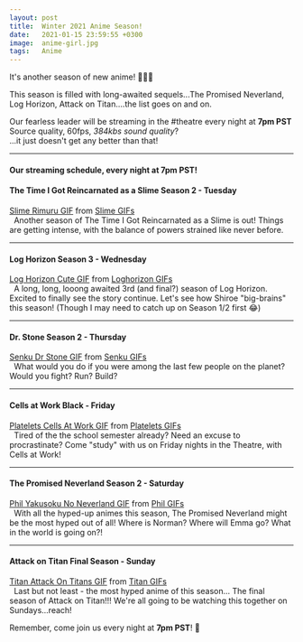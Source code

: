 ```yaml
---
layout: post
title:  Winter 2021 Anime Season!
date:   2021-01-15 23:59:55 +0300
image:  anime-girl.jpg
tags:   Anime
---
```


It's another season of new anime! 🎉🎉🎉

This season is filled with long-awaited sequels...The Promised Neverland, Log Horizon, Attack on Titan....the list goes on and on.

Our fearless leader will be streaming in the #theatre every night at **7pm PST**  
Source quality, 60fps, *384kbs sound quality*?  
...it just doesn't get any better than that! 

***

#### Our streaming schedule, every night at 7pm PST! ####  

#### The Time I Got Reincarnated as a Slime Season 2 - Tuesday

<div class="tenor-gif-embed" data-postid="12925846" data-share-method="host" data-width="100%" data-aspect-ratio="1.7777777777777777"><a href="https://tenor.com/view/slime-rimuru-jump-gif-12925846">Slime Rimuru GIF</a> from <a href="https://tenor.com/search/slime-gifs">Slime GIFs</a></div><script type="text/javascript" async src="https://tenor.com/embed.js"></script>  &nbsp;  
Another season of The Time I Got Reincarnated as a Slime is out!  
Things are getting intense, with the balance of powers strained like never before.  

***

#### Log Horizon Season 3 - Wednesday

<div class="tenor-gif-embed" data-postid="16161407" data-share-method="host" data-width="100%" data-aspect-ratio="1.7913669064748199"><a href="https://tenor.com/view/log-horizon-cute-blush-kawaii-moe-gif-16161407">Log Horizon Cute GIF</a> from <a href="https://tenor.com/search/loghorizon-gifs">Loghorizon GIFs</a></div><script type="text/javascript" async src="https://tenor.com/embed.js"></script>  &nbsp;  
A long, long, looong awaited 3rd (and final?) season of Log Horizon. Excited to finally see the story continue.  
Let's see how Shiroe "big-brains" this season!  (Though I may need to catch up on Season 1/2 first 😂)

***

#### Dr. Stone Season 2 - Thursday

<div class="tenor-gif-embed" data-postid="16508113" data-share-method="host" data-width="100%" data-aspect-ratio="1.7978339350180503"><a href="https://tenor.com/view/senku-dr-stone-get-excited-anime-fire-gif-16508113">Senku Dr Stone GIF</a> from <a href="https://tenor.com/search/senku-gifs">Senku GIFs</a></div><script type="text/javascript" async src="https://tenor.com/embed.js"></script>  &nbsp;  
What would you do if you were among the last few people on the planet?  
Would you fight? Run? Build?  

***

#### Cells at Work Black - Friday

<div class="tenor-gif-embed" data-postid="12300743" data-share-method="host" data-width="100%" data-aspect-ratio="1.7913669064748199"><a href="https://tenor.com/view/platelets-cells-at-work-gif-12300743">Platelets Cells At Work GIF</a> from <a href="https://tenor.com/search/platelets-gifs">Platelets GIFs</a></div><script type="text/javascript" async src="https://tenor.com/embed.js"></script>  &nbsp;  
Tired of the the school semester already? Need an excuse to procrastinate?  
Come "study" with us on Friday nights in the Theatre, with Cells at Work!  

***

#### The Promised Neverland Season 2  -  Saturday

<div class="tenor-gif-embed" data-postid="13279352" data-share-method="host" data-width="100%" data-aspect-ratio="1.8721804511278197"><a href="https://tenor.com/view/phil-yakusoku-no-neverland-the-promised-neverland-anime-animes-gif-13279352">Phil Yakusoku No Neverland GIF</a> from <a href="https://tenor.com/search/phil-gifs">Phil GIFs</a></div><script type="text/javascript" async src="https://tenor.com/embed.js"></script>  &nbsp;  
With all the hyped-up animes this season, The Promised Neverland might be the most hyped out of all!  
Where is Norman? Where will Emma go? What in the world is going on?!  

***

#### Attack on Titan Final Season - Sunday

<div class="tenor-gif-embed" data-postid="14301779" data-share-method="host" data-width="100%" data-aspect-ratio="1.7913669064748199"><a href="https://tenor.com/view/titan-attack-on-titans-eren-yeager-eren-gif-14301779">Titan Attack On Titans GIF</a> from <a href="https://tenor.com/search/titan-gifs">Titan GIFs</a></div><script type="text/javascript" async src="https://tenor.com/embed.js"></script>  &nbsp;  
Last but not least - the most hyped anime of this season...
The final season of Attack on Titan!!!  
We're all going to be watching this together on Sundays...reach!  

Remember, come join us every night at **7pm PST**! 🎉













